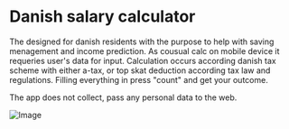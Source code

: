 # Danish salary calculator

The designed for danish residents with the purpose to help with saving menagement and income prediction.
As cousual calc on mobile device it requeries user's data for input.
Calculation occurs according danish tax scheme with either a-tax, or top skat deduction according tax law and regulations.
Filling everything in press "count" and get your outcome.

The app does not collect, pass any personal data to the web.

![Image](https://drive.google.com/file/d/1sU5_rQLaJkG3J2957PKWHwahF-8PFcRB/view?usp=drive_link)

